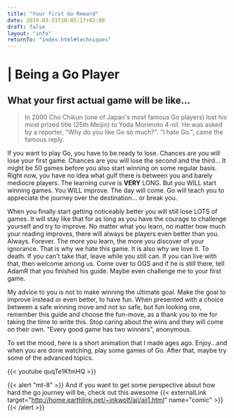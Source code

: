 ```yaml
---
title: "Your first Go Reward"
date: 2019-03-31T10:05:17+02:00
draft: false
layout: "info"
returnTo: "index.html#techniques"
---
```


# | Being a Go Player
## What your first actual game will be like...

> In 2000 Cho Chikun (one of Japan's most famous Go players) lost his most prized title (25th Meijin) to Yoda Morimoto 4-nil. He was asked by a reporter, "Why do you like Go so much?".  "I hate Go.", came the famous reply.

If you want to play Go, you have to be ready to lose. Chances are you will lose your first game. Chances are you will lose the second and the third... It might be 50 games before you also start winning on some regular basis. Right now, you have no idea what gulf there is between you and barely mediocre players. The learning curve is **VERY** LONG. But you WILL start winning games. You WILL improve. The day will come. Go will teach you to appreciate the journey over the destination... or break you.

When you finally start getting noticeably better you will still lose LOTS of games. It will stay like that for as long as you have the courage to challenge yourself and try to improve. No matter what you learn, no matter how much your reading improves, there will always be players even better than you. Always. Forever. The more you learn, the more you discover of your ignorance. That is why we hate this game. It is also why we love it. To death. If you can't take that, leave while you still can. If you can live with that, then welcome among us. Come over to OGS and if he is still there, tell AdamR that you finished his guide. Maybe even challenge me to your first game.

My advice to you is not to make winning the ultimate goal. Make the goal to improve instead or even better, to have fun. When presented with a choice between a safe winning move and not so safe, but fun looking one, remember this guide and choose the fun-move, as a thank you to me for taking the time to write this. Stop caring about the wins and they will come on their own. "Every good game has two winners", anonymous.

To set the mood, here is a short animation that I made ages ago. Enjoy...and when you are done watching, play some games of Go. After that, maybe try some of the advanced topics.

{{< youtube quqTe1KfmHQ >}}

{{< alert "mt-8" >}} 
And if you want to get some perspective about how hard the go journey will be, check out this awesome {{< externalLink target="http://home.earthlink.net/~inkwolf/aji/aji1.html" name="comic" >}}
{{< /alert >}} 	